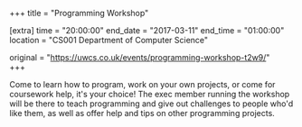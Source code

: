 +++
title = "Programming Workshop"

[extra]
time = "20:00:00"
end_date = "2017-03-11"
end_time = "01:00:00"
location = "CS001 Department of Computer Science"

original = "https://uwcs.co.uk/events/programming-workshop-t2w9/"    
+++

Come to learn how to program, work on your own projects, or come for coursework help, it's your choice\! The exec member running the workshop will be there to teach programming and give out challenges to people who'd like them, as well as offer help and tips on other programming projects.


